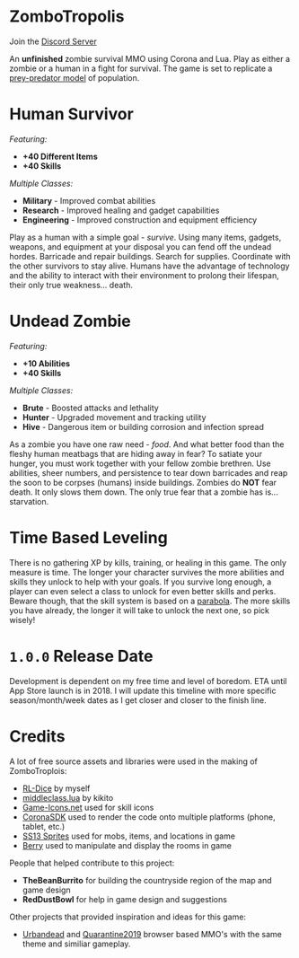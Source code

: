 ZomboTropolis
=============

Join the [Discord Server](https://discord.gg/cnHUgMt)

An **unfinished** zombie survival MMO using Corona and Lua. Play as either a zombie or a human in a fight for survival.  The game is set to replicate a [prey-predator model](http://www.tiem.utk.edu/~gross/bioed/bealsmodules/pred-prey.gph1.gif) of population. 

Human Survivor
==============

*Featuring:*
+ **+40 Different Items**
+ **+40 Skills**

*Multiple Classes:*
+ **Military** - Improved combat abilities 
+ **Research** - Improved healing and gadget capabilities
+ **Engineering** - Improved construction and equipment efficiency  

Play as a human with a simple goal - *survive*. Using many items, gadgets, weapons, and equipment at your disposal you can fend off the undead hordes. Barricade and repair buildings. Search for supplies. Coordinate with the other survivors to stay alive. Humans have the advantage of technology and the ability to interact with their environment to prolong their lifespan, their only true weakness... death.

Undead Zombie
=============

*Featuring:*  
+ **+10 Abilities**
+ **+40 Skills**

*Multiple Classes:*
+ **Brute** - Boosted attacks and lethality
+ **Hunter** - Upgraded movement and tracking utility
+ **Hive** - Dangerous item or building corrosion and infection spread

As a zombie you have one raw need - *food*. And what better food than the fleshy human meatbags that are hiding away in fear? To satiate your hunger, you must work together with your fellow zombie brethren. Use abilities, sheer numbers, and persistence to tear down barricades and reap the soon to be corpses (humans) inside buildings. Zombies do **NOT** fear death. It only slows them down. The only true fear that a zombie has is... starvation.

Time Based Leveling
===================

There is no gathering XP by kills, training, or healing in this game. The only measure is time. The longer your character survives the more abilities and skills they unlock to help with your goals. If you survive long enough, a player can even select a class to unlock for even better skills and perks. Beware though, that the skill system is based on a [parabola](http://www.phas.ubc.ca/~mav/SOP2015/fig3.jpeg). The more skills you have already, the longer it will take to unlock the next one, so pick wisely!

`1.0.0` Release Date
==================

Development is dependent on my free time and level of boredom.  ETA until App Store launch is in 2018.  I will update this timeline with more specific season/month/week dates as I get closer and closer to the finish line.

Credits
=======

A lot of free source assets and libraries were used in the making of ZomboTroplois:

* [RL-Dice](https://timothymtorres.github.io/RL-Dice) by myself
* [middleclass.lua](https://github.com/kikito/middleclass) by kikito
* [Game-Icons.net](http://game-icons.net/) used for skill icons 
* [CoronaSDK](https://coronalabs.com/) used to render the code onto multiple platforms (phone, tablet, etc.)
* [SS13 Sprites](https://github.com/tgstation/tgstation) used for mobs, items, and locations in game
* [Berry](https://github.com/ldurniat/Berry) used to manipulate and display the rooms in game

People that helped contribute to this project:

* **TheBeanBurrito** for building the countryside region of the map and game design
* **RedDustBowl** for help in game design and suggestions

Other projects that provided inspiration and ideas for this game:

* [Urbandead](http://www.urbandead.com/) and [Quarantine2019](http://www.quarantine2019.com/) browser based MMO's with the same theme and similiar gameplay.
